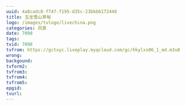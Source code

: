 ```yaml
---
uuid: 4a8cadc8-f747-f195-d35c-23bbb6172448
title: 玉龙雪山草甸
logo: /images/tvlogo/livechina.png
categories: 风景
date: 7098
tags:
tvid: 7098
tvfrom: https://gctxyc.liveplay.myqcloud.com/gc/hkylxs06_1_md.m3u8
wrong:
backgound:
tvform2:
tvfrom3:
tvfrom4:
tvfrom5:
epgid:
tvurl:
---
```

